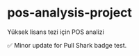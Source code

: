# pos-analysis-project
Yüksek lisans tezi için POS analizi

✅ Minor update for Pull Shark badge test.